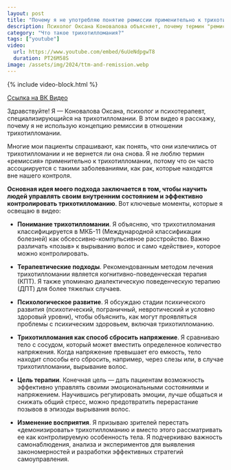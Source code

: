 ```yaml
---
layout: post
title: "Почему я не употребляю понятие ремиссии применительно к трихотилломании"
description: Психолог Оксана Коновалова объясняет, почему термин "ремиссия" не подходит для трихотилломании. Узнайте о методах управления состоянием и контроле над привычкой.
category: "Что такое трихотилломания?"
tags: ["youtube"]
video:
  url: https://www.youtube.com/embed/6uUeNdpgwT8
  duration: PT26M58S
image: /assets/img/2024/ttm-and-remission.webp
---
```


{% include video-block.html %}

<a href="https://vkvideo.ru/video-211245681_456239028" rel="nofollow">Ссылка на ВК Видео</a>

Здравствуйте! Я — Коновалова Оксана, психолог и психотерапевт, специализирующийся на трихотилломании. В этом видео я расскажу, почему я не использую концепцию ремиссии в отношении трихотилломании.

Многие мои пациенты спрашивают, как понять, что они излечились от трихотилломании и не вернется ли она снова. Я не люблю термин «ремиссия» применительно к трихотилломании, потому что он часто ассоциируется с такими заболеваниями, как рак, которые находятся вне нашего контроля.

**Основная идея моего подхода заключается в том, чтобы научить людей управлять своим внутренним состоянием и эффективно контролировать трихотилломанию**. Вот ключевые моменты, которые я освещаю в видео:

- **Понимание трихотилломании**. Я объясняю, что трихотилломания классифицируется в МКБ-11 (Международной классификации болезней) как обсессивно-компульсивное расстройство. Важно различать «позыв» к вырыванию волос и само «действие», которое можно контролировать.

- **Терапевтические подходы**. Рекомендованным методом лечения трихотилломании является когнитивно-поведенческая терапия (КПТ). Я также упоминаю диалектическую поведенческую терапию (ДПТ) для более тяжелых случаев.

- **Психологическое развитие**. Я обсуждаю стадии психического развития (психотический, пограничный, невротический и условно здоровый уровни), чтобы объяснить, как могут проявляться проблемы с психическим здоровьем, включая трихотилломанию.

- **Трихотилломания как способ сбросить напряжение**. Я сравниваю тело с сосудом, который может вместить определенное количество напряжения. Когда напряжение превышает его емкость, тело находит способы его сбросить, например, через слезы или, в случае трихотилломании, вырывание волос.

- **Цель терапии**. Конечная цель — дать пациентам возможность эффективно управлять своими эмоциональными состояниями и напряжением. Научившись регулировать эмоции, лучше общаться и снижать общий стресс, можно предотвратить перерастание позывов в эпизоды вырывания волос.

- **Изменение восприятия**. Я призываю зрителей перестать «демонизировать» трихотилломанию и вместо этого рассматривать ее как контролируемую особенность тела. Я подчеркиваю важность самонаблюдения, анализа и экспериментов для выявления закономерностей и разработки эффективных стратегий самоуправления.
